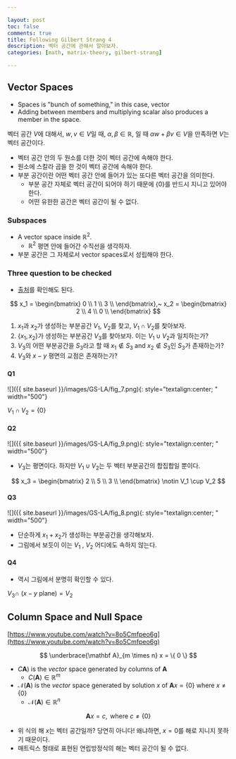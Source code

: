 ```yaml
---

layout: post
toc: false
comments: true
title: Following Gilbert Strang 4
description: 벡터 공간에 관해서 알아보자. 
categories: [math, matrix-theory, gilbert-strang]

---
```


## Vector Spaces 

- Spaces is "bunch of something," in this case, vector 
- Adding between members and multiplying scalar also produces a member in the space. 

벡터 공간 $V$에 대해서, $w, v \in V$일 때, $\alpha, \beta \in \mathbb R$, 일 때 $\alpha w + \beta v \in V$을 만족하면 $V$는 벡터 공간이다. 

- 벡터 공간 안의 두 원소를 더한 것이 벡터 공간에 속해야 한다. 
- 원소에 스칼라 곱을 한 것이 벡터 공간에 속해야 한다. 
- 부분 공간이란 어떤 벡터 공간 안에 들어가 있는 또다른 벡터 공간을 의미한다. 
	- 부분 공간 자체로 벡터 공간이 되어야 하기 때문에 $\{ 0 \}$를 반드시 지니고 있어야 한다. 
	- 어떤 유한한 공간은 벡터 공간이 될 수 없다. 

### Subspaces 

- A vector space inside $\mathbb R^2$. 
	- $\mathbb R^2$ 평면 안에 들어간 수직선을 생각하자. 
- 부분 공간은 그 자체로서 vector spaces로서 성립해야 한다. 

### Three question to be checked 

- [출처](https://www.youtube.com/watch?v=QQpvGlF_1Qo)를 확인해도 된다. 

$$
x_1 = 
\begin{bmatrix}
0 \\
1 \\
3 \\
\end{bmatrix},~ 
x_2 = 
\begin{bmatrix}
2 \\
4 \\
0 \\
\end{bmatrix}
$$

1. $x_1$과 $x_2$가 생성하는 부분공간 $V_1$, $V_2$를 찾고, $V_1 \cap V_2$를 찾아보자. 
2. $\{ x_1, x_2 \}$가 생성하는 부분공간 $V_3$를 찾아보자. 이는 $V_1 \cup V_2$과 일치하는가? 
3. $V_3$의 어떤 부분공간을 $S_3$라고 할 때 $x_1 \notin S_3$ and $x_2 \notin S_3$인 $S_3$가 존재하는가? 
4. $V_3$와 $x-y$ 평면의 교점은 존재하는가? 

#### Q1

![]({{ site.baseurl }}/images/GS-LA/fig_7.png){: style="textalign:center; " width="500"}

$V_1 \cap V_2 = \left\{ 0 \right\}$

#### Q2

![]({{ site.baseurl }}/images/GS-LA/fig_9.png){: style="textalign:center; " width="500"}

- $V_3$는 평면이다. 하지만 $V_1 \cup V_2$는 두 벡터 부분공간의 합집합일 뿐이다. 

$$
x_3 = 
\begin{bmatrix}
2 \\
5 \\
3 \\
\end{bmatrix} \notin V_1 \cup V_2
$$

#### Q3

![]({{ site.baseurl }}/images/GS-LA/fig_8.png){: style="textalign:center; " width="500"}

- 단순하게 $x_1 + x_2$가 생성하는 부분공간을 생각해보자. 
- 그림에서 보듯이 이는 $V_1$ , $V_2$ 어디에도 속하지 않는다. 

#### Q4

- 역시 그림에서 분명히 확인할 수 있다. 

$V_3 \cap$ ($x-y$ plane$) = V_2$

## Column Space and Null Space 

[https://www.youtube.com/watch?v=8o5Cmfpeo6g](https://www.youtube.com/watch?v=8o5Cmfpeo6g)

$$
\underbrace{\mathbf A}_{m \times n} x = \{ 0 \}
$$

- $C\mathbf A)$ is the *vector* space generated by columns of $\mathbf A$
	- $C(\mathbf A) \in \mathbb R^m$ 
- $\mathcal N(\mathbf A)$ is the *vector* space generated by solution $x$ of $\mathbf A x = \{0\}$ where $x \neq \{ 0 \}$
	- $\mathcal N(\mathbf A) \in \mathbb R^n$

$$
{\mathbf A} x = c,\text{~where $c \neq \{ 0 \}$}
$$

- 위 식의 해 $x$는 벡터 공간일까? 당연히 아니다! 왜냐하면, $x =0$를 해로 지니지 못하기 때문이다. 
- 매트릭스 형태로 표현된 연립방정식의 해는 벡터 공간이 될 수 없다. 






<!--stackedit_data:
eyJoaXN0b3J5IjpbNzc2MjAwNzcyLDE0OTY3NjQ3NTldfQ==
-->